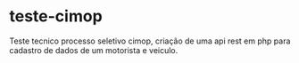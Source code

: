 # teste-cimop
Teste tecnico processo seletivo cimop, criação de uma api rest em php para cadastro de dados de um motorista e veiculo.
